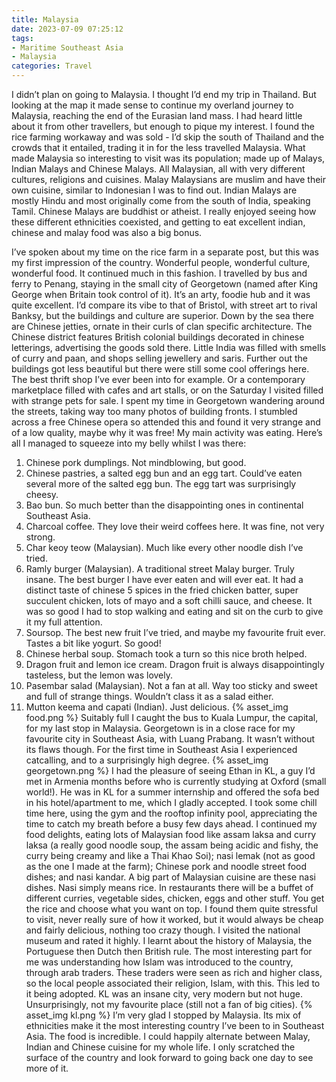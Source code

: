 ```yaml
---
title: Malaysia
date: 2023-07-09 07:25:12
tags:
- Maritime Southeast Asia
- Malaysia
categories: Travel
---
```

I didn’t plan on going to Malaysia. I thought I’d end my trip in Thailand. But looking at the map it made sense to continue my overland journey to Malaysia, reaching the end of the Eurasian land mass. I had heard little about it from other travellers, but enough to pique my interest. I found the rice farming workaway and was sold - I’d skip the south of Thailand and the crowds that it entailed, trading it in for the less travelled Malaysia. What made Malaysia so interesting to visit was its population; made up of Malays, Indian Malays and Chinese Malays. All Malaysian, all with very different cultures, religions and cuisines. Malay Malaysians are muslim and have their own cuisine, similar to Indonesian I was to find out. Indian Malays are mostly Hindu and most originally come from the south of India, speaking Tamil. Chinese Malays are buddhist or atheist. I really enjoyed seeing how these different ethnicities coexisted, and getting to eat excellent indian, chinese and malay food was also a big bonus.

I’ve spoken about my time on the rice farm in a separate post, but this was my first impression of the country. Wonderful people, wonderful culture, wonderful food. It continued much in this fashion. I travelled by bus and ferry to Penang, staying in the small city of Georgetown (named after King George when Britain took control of it). It’s an arty, foodie hub and it was quite excellent. I’d compare its vibe to that of Bristol, with street art to rival Banksy, but the buildings and culture are superior. Down by the sea there are Chinese jetties, ornate in their curls of clan specific architecture. The Chinese district features British colonial buildings decorated in chinese letterings, advertising the goods sold there. Little India was filled with smells of curry and paan, and shops selling jewellery and saris. Further out the buildings got less beautiful but there were still some cool offerings here. The best thrift shop I’ve ever been into for example. Or a contemporary marketplace filled with cafes and art stalls, or on the Saturday I visited filled with strange pets for sale. I spent my time in Georgetown wandering around the streets, taking way too many photos of building fronts. I stumbled across a free Chinese opera so attended this and found it very strange and of a low quality, maybe why it was free! My main activity was eating. Here’s all I managed to squeeze into my belly whilst I was there:

1. Chinese pork dumplings. Not mindblowing, but good.
2. Chinese pastries, a salted egg bun and an egg tart. Could’ve eaten several more of the salted egg bun. The egg tart was surprisingly cheesy.
3. Bao bun. So much better than the disappointing ones in continental Southeast Asia.
4. Charcoal coffee. They love their weird coffees here. It was fine, not very strong.
5. Char keoy teow (Malaysian). Much like every other noodle dish I’ve tried.
6. Ramly burger (Malaysian). A traditional street Malay burger. Truly insane. The best burger I have ever eaten and will ever eat. It had a distinct taste of chinese 5 spices in the fried chicken batter, super succulent chicken, lots of mayo and a soft chilli sauce, and cheese. It was so good I had to stop walking and eating and sit on the curb to give it my full attention.
7. Soursop. The best new fruit I’ve tried, and maybe my favourite fruit ever. Tastes a bit like yogurt. So good!
8. Chinese herbal soup. Stomach took a turn so this nice broth helped.
9. Dragon fruit and lemon ice cream. Dragon fruit is always disappointingly tasteless, but the lemon was lovely.
10. Pasembar salad (Malaysian). Not a fan at all. Way too sticky and sweet and full of strange things. Wouldn’t class it as a salad either.
11. Mutton keema and capati (Indian). Just delicious.
{% asset_img food.png %}
Suitably full I caught the bus to Kuala Lumpur, the capital, for my last stop in Malaysia. Georgetown is in a close race for my favourite city in Southeast Asia, with Luang Prabang. It wasn’t without its flaws though. For the first time in Southeast Asia I experienced catcalling, and to a surprisingly high degree.
{% asset_img georgetown.png %}
I had the pleasure of seeing Ethan in KL, a guy I’d met in Armenia months before who is currently studying at Oxford (small world!). He was in KL for a summer internship and offered the sofa bed in his hotel/apartment to me, which I gladly accepted. I took some chill time here, using the gym and the rooftop infinity pool, appreciating the time to catch my breath before a busy few days ahead. I continued my food delights, eating lots of Malaysian food like assam laksa and curry laksa (a really good noodle soup, the assam being acidic and fishy, the curry being creamy and like a Thai Khao Soi); nasi lemak (not as good as the one I made at the farm); Chinese pork and noodle street food dishes; and nasi kandar. A big part of Malaysian cuisine are these nasi dishes. Nasi simply means rice. In restaurants there will be a buffet of different curries, vegetable sides, chicken, eggs and other stuff. You get the rice and choose what you want on top. I found them quite stressful to visit, never really sure of how it worked, but it would always be cheap and fairly delicious, nothing too crazy though. I visited the national museum and rated it highly. I learnt about the history of Malaysia, the Portuguese then Dutch then British rule. The most interesting part for me was understanding how Islam was introduced to the country, through arab traders. These traders were seen as rich and higher class, so the local people associated their religion, Islam, with this. This led to it being adopted. KL was an insane city, very modern but not huge. Unsurprisingly, not my favourite place (still not a fan of big cities).
{% asset_img kl.png %}
I’m very glad I stopped by Malaysia. Its mix of ethnicities make it the most interesting country I’ve been to in Southeast Asia. The food is incredible. I could happily alternate between Malay, Indian and Chinese cuisine for my whole life. I only scratched the surface of the country and look forward to going back one day to see more of it.
